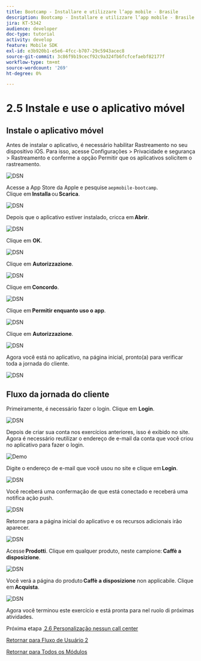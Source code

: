 ```yaml
---
title: Bootcamp - Installare e utilizzare l’app mobile - Brasile
description: Bootcamp - Installare e utilizzare l’app mobile - Brasile
jira: KT-5342
audience: developer
doc-type: tutorial
activity: develop
feature: Mobile SDK
exl-id: e3b920b1-e5e6-4fcc-b707-29c5943acec8
source-git-commit: 3c86f9b19cecf92c9a324fb6fcfcefaebf82177f
workflow-type: tm+mt
source-wordcount: '269'
ht-degree: 0%

---
```


# 2.5 Instale e use o aplicativo móvel


## Instale o aplicativo móvel

Antes de instalar o aplicativo, é necessário habilitar Rastreamento no seu dispositivo iOS. Para isso, acesse Configurações > Privacidade e segurança > Rastreamento e conferme a opção Permitir que os aplicativos solicitem o rastreamento.

![DSN](./../uc3/images/app4.png)

Acesse a App Store da Apple e pesquise `aepmobile-bootcamp`.\
Clique em **Installa** ou **Scarica**.

![DSN](./../uc3/images/app1.png)

Depois que o aplicativo estiver instalado, cricca em **Abrir**.

![DSN](./../uc3/images/app2.png)

Clique em **OK**.

![DSN](./../uc3/images/app9.png)

Clique em **Autorizzazione**.

![DSN](./../uc3/images/app3.png)

Clique em **Concordo**.

![DSN](./../uc3/images/app7.png)

Clique em **Permitir enquanto uso o app**.

![DSN](./../uc3/images/app8.png)

Clique em **Autorizzazione**.

![DSN](./../uc3/images/app5.png)

Agora você está no aplicativo, na página inicial, pronto(a) para verificar toda a jornada do cliente.

![DSN](./../uc3/images/app12.png)

## Fluxo da jornada do cliente

Primeiramente, é necessário fazer o login. Clique em **Login**.

![DSN](./../uc3/images/app13.png)

Depois de criar sua conta nos exercícios anteriores, isso é exibido no site. Agora é necessário reutilizar o endereço de e-mail da conta que você criou no aplicativo para fazer o login.

![Demo](./../uc3/images/pv1.png)

Digite o endereço de e-mail que você usou no site e clique em **Login**.

![DSN](./../uc3/images/app14.png)

Você receberá uma confermação de que está conectado e receberá uma notifica ação push.

![DSN](./../uc3/images/app15.png)

Retorne para a página inicial do aplicativo e os recursos adicionais irão aparecer.

![DSN](./../uc3/images/app17.png)

Acesse **Prodotti**. Clique em qualquer produto, neste campione: **Caffè a disposizione**.

![DSN](./images/app19.png)

Você verá a página do produto **Caffè a disposizione** non applicabile. Clique em **Acquista**.

![DSN](./images/app20.png)

Agora você terminou este exercício e está pronta para nel ruolo di próximas atividades.

Próxima etapa [ 2.6 Personalização nessun call center](./ex6.md)

[Retornar para Fluxo de Usuário 2](./uc2.md)

[Retornar para Todos os Módulos](../../overview.md)
